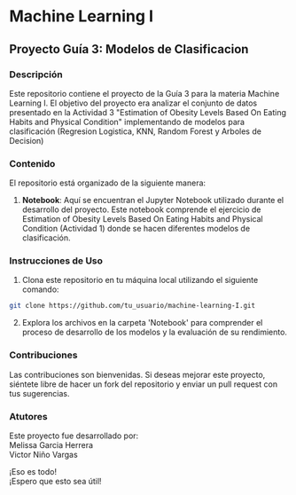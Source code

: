 # Machine Learning I

## Proyecto Guía 3: Modelos de Clasificacion

### Descripción

Este repositorio contiene el proyecto de la Guía 3 para la materia Machine Learning I. El objetivo del proyecto era analizar el conjunto de datos presentado en la Actividad 3 "Estimation of Obesity Levels Based On Eating Habits and Physical Condition" implementando de modelos para clasificación (Regresion Logistica, KNN, Random Forest y Arboles de Decision)

### Contenido

El repositorio está organizado de la siguiente manera:

1. **Notebook**: Aquí se encuentran el Jupyter Notebook utilizado durante el desarrollo del proyecto. Este notebook comprende el ejercicio de Estimation of Obesity Levels Based On Eating Habits and Physical Condition (Actividad 1) donde se hacen diferentes modelos de clasificación.

### Instrucciones de Uso

1. Clona este repositorio en tu máquina local utilizando el siguiente comando:

```bash
git clone https://github.com/tu_usuario/machine-learning-I.git
```

2. Explora los archivos en la carpeta 'Notebook' para comprender el proceso de desarrollo de los modelos y la evaluación de su rendimiento.

### Contribuciones
Las contribuciones son bienvenidas. Si deseas mejorar este proyecto, siéntete libre de hacer un fork del repositorio y enviar un pull request con tus sugerencias.

### Atutores
Este proyecto fue desarrollado por: \
Melissa Garcia Herrera\
Victor Niño Vargas

¡Eso es todo!\
¡Espero que esto sea útil!

